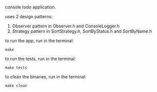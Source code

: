 console todo application.

uses 2 design patterns: 
1) Observer pattern in Observer.h and ConsoleLogger.h
2) Strategy pattern in SortStrategy.h, SortByStatus.h and SortByName.h

to run the app, run in the terminal:
```
make
```

to run the tests, run in the terminal:
```
make tests
```

to clean the binaries, run in the terminal:
```
make clean
```
